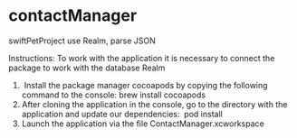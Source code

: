 # contactManager
swiftPetProject use Realm, parse JSON

Instructions:
To work with the application it is necessary to connect the package to work with the database Realm
1.  Install the package manager cocoapods by copying the following command to the console:
brew install cocoapods
2. After cloning the application in the console, go to the directory with the application and update our dependencies:
 pod install
3. Launch the application via the file ContactManager.xcworkspace



